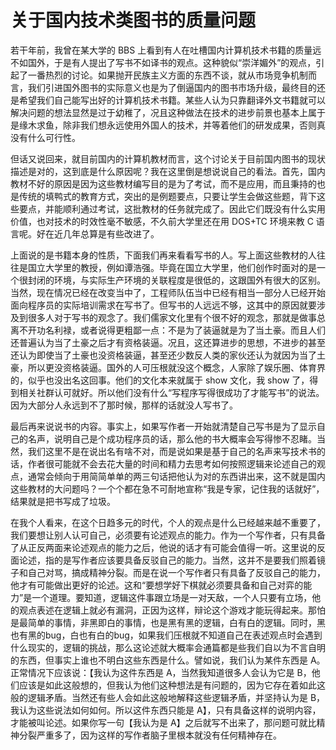 # 关于国内技术类图书的质量问题

若干年前，我曾在某大学的 BBS 上看到有人在吐槽国内计算机技术书籍的质量远不如国外，于是有人提出了写书不如译书的观点。这种貌似“崇洋媚外”的观点，引起了一番热烈的讨论。如果抛开民族主义方面的东西不谈，就从市场竞争机制而言，我们引进国外图书的实际意义也是为了倒逼国内的图书市场升级，最终目的还是希望我们自己能写出好的计算机技术书籍。某些人认为只靠翻译外文书籍就可以解决问题的想法显然是过于幼稚了，况且这种做法在技术的进步前景也基本上属于是缘木求鱼，除非我们想永远使用外国人的技术，并等着他们的研发成果，否则真没有什么可行性。

但话又说回来，就目前国内的计算机教材而言，这个讨论关于目前国内图书的现状描述是对的，这到底是什么原因呢？我在这里倒是想说说自己的看法。首先，国内教材不好的原因是因为这些教材编写目的是为了考试，而不是应用，而且秉持的也是传统的填鸭式的教育方式，突出的是例题要点，只要让学生会做这些题，背下这些要点，并能顺利通过考试，这批教材的任务就完成了。因此它们既没有什么实用价值，也对技术的时效性毫不敏感，不久前大学里还在用 DOS+TC 环境来教 C 语言呢。好在近几年总算是有些改进了。

上面说的是书籍本身的性质，下面我们再来看看写书的人。写上面这些教材的人往往是国立大学里的教授，例如谭浩强。毕竟在国立大学里，他们创作时面对的是一个很封闭的环境，与实际生产环境的关联程度是很低的，这跟国外有很大的区别。当然，现在情况已经在改变当中了，工程师队伍当中已经有相当一部分人已经开始面向程序员的实际培训需求在写书了。但写书的人远远不够，这其中的原因就要涉及到很多人对于写书的观念了。我们儒家文化里有个很不好的观念，那就是做事总离不开功名利禄，或者说得更粗鄙一点：不是为了装逼就是为了当土豪。而且人们还普遍认为当了土豪之后才有资格装逼。况且，这还算进步的思想，不进步的甚至还认为即使当了土豪也没资格装逼，甚至还少数反人类的家伙还认为就因为当了土豪，所以更没资格装逼。国外的人可压根就没这个概念，人家除了娱乐圈、体育界的，似乎也没出名这回事。他们的文化本来就属于 show 文化，我 show 了，得到相关社群认可就好。所以他们没有什么“写程序写得很成功了才能写书”的说法。因为大部分人永远到不了那时候，那样的话就没人写书了。

最后再来说说书的内容。事实上，如果写作者一开始就清楚自己写书是为了显示自己的名声，说明自己是个成功程序员的话，那么他的书大概率会写得惨不忍睹。当然，我们这里不是在说出名有啥不对，而是说如果是基于自己的名声来写技术书的话，作者很可能就不会去花大量的时间和精力去思考如何按照逻辑来论述自己的观点，通常会倾向于用简简单单的两三句话把他认为对的东西讲出来，这不就是国内这些教材的大问题吗？一个个都在急不可耐地宣称“我是专家，记住我的话就好”，结果就是把书写成了垃圾。

在我个人看来，在这个日趋多元的时代，个人的观点是什么已经越来越不重要了，我们要想让别人认可自己，必须要有论述观点的能力。作为一个写作者，只有具备了从正反两面来论述观点的能力之后，他说的话才有可能会值得一听。这里说的反面论述，指的是写作者应该要具备反驳自己的能力。当然，这并不是要我们照着镜子和自己对骂，搞成精神分裂。而是在说一个写作者只有具备了反驳自己的能力，他才有可能做出更好的论述。这和“要想学好下棋就必须要具备和自己对弈的能力”是一个道理。要知道，逻辑这件事跟立场是一对天敌，一个人只要有立场，他的观点表述在逻辑上就必有漏洞，正因为这样，辩论这个游戏才能玩得起来。那怕是最简单的事情，非黑即白的事情，也是黑有黑的逻辑，白有白的逻辑。同时，黑也有黑的bug，白也有白的bug，如果我们压根就不知道自己在表述观点时会遇到什么现实的，逻辑的挑战，那么这论述就大概率会通篇都是些我们自以为不言自明的东西，但事实上谁也不明白这些东西是什么。譬如说，我们认为某件东西是 A。正常情况下应该说：【我认为这件东西是 A，当然我知道很多人会认为它是 B，他们应该是如此这般想的，但我认为他们这种想法是有问题的，因为它存在着如此这般的逻辑矛盾。当然还有些人会如此这般地解释这些逻辑矛盾，并坚持认为是 B，我认为这些说法如何如何。所以这件东西只能是 A】，只有具备这样的说明内容，才能被叫论述。如果你写一句【我认为是 A】之后就写不出来了，那问题可就比精神分裂严重多了，因为这样的写作者脑子里根本就没有任何精神存在。
